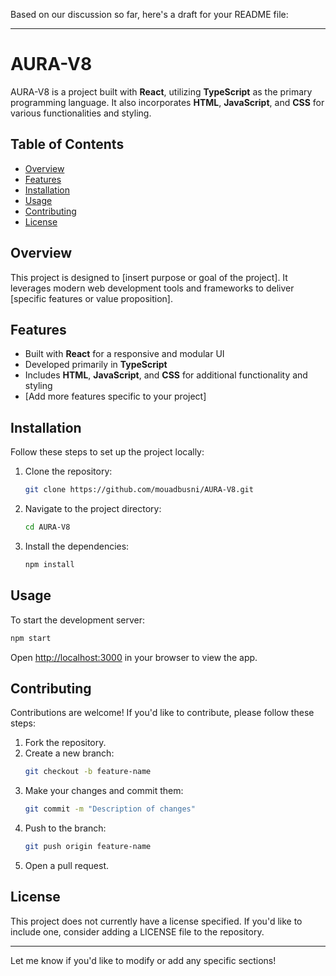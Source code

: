 Based on our discussion so far, here's a draft for your README file:

---

# AURA-V8

AURA-V8 is a project built with **React**, utilizing **TypeScript** as the primary programming language. It also incorporates **HTML**, **JavaScript**, and **CSS** for various functionalities and styling.

## Table of Contents
- [Overview](#overview)
- [Features](#features)
- [Installation](#installation)
- [Usage](#usage)
- [Contributing](#contributing)
- [License](#license)

## Overview
This project is designed to [insert purpose or goal of the project]. It leverages modern web development tools and frameworks to deliver [specific features or value proposition].

## Features
- Built with **React** for a responsive and modular UI
- Developed primarily in **TypeScript**
- Includes **HTML**, **JavaScript**, and **CSS** for additional functionality and styling
- [Add more features specific to your project]

## Installation
Follow these steps to set up the project locally:

1. Clone the repository:
   ```bash
   git clone https://github.com/mouadbusni/AURA-V8.git
   ```
2. Navigate to the project directory:
   ```bash
   cd AURA-V8
   ```
3. Install the dependencies:
   ```bash
   npm install
   ```

## Usage
To start the development server:

```bash
npm start
```

Open [http://localhost:3000](http://localhost:3000) in your browser to view the app.

## Contributing
Contributions are welcome! If you'd like to contribute, please follow these steps:
1. Fork the repository.
2. Create a new branch:
   ```bash
   git checkout -b feature-name
   ```
3. Make your changes and commit them:
   ```bash
   git commit -m "Description of changes"
   ```
4. Push to the branch:
   ```bash
   git push origin feature-name
   ```
5. Open a pull request.

## License
This project does not currently have a license specified. If you'd like to include one, consider adding a LICENSE file to the repository.

---

Let me know if you'd like to modify or add any specific sections!
